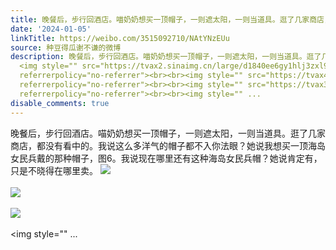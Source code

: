 ```yaml
---
title: 晚餐后，步行回酒店。喵奶奶想买一顶帽子，一则遮太阳，一则当道具。逛了几家商店，都没有看中的。我说这么多洋气的帽子都不入你法眼？她说我想买一顶海岛女民兵...
date: '2024-01-05'
linkTitle: https://weibo.com/3515092710/NAtYNzEUu
source: 种豆得瓜谢不谦的微博
description: 晚餐后，步行回酒店。喵奶奶想买一顶帽子，一则遮太阳，一则当道具。逛了几家商店，都没有看中的。我说这么多洋气的帽子都不入你法眼？她说我想买一顶海岛女民兵戴的那种帽子，图6。我说现在哪里还有这种海岛女民兵帽？她说肯定有，只是不晓得在哪里卖。
  <img style="" src="https://tvax2.sinaimg.cn/large/d1840ee6gy1hlj3zxl9p8j22eo37kx6q.jpg"
  referrerpolicy="no-referrer"><br><br><img style="" src="https://tvax4.sinaimg.cn/large/d1840ee6gy1hlj402on6xj20u01jctin.jpg"
  referrerpolicy="no-referrer"><br><br><img style="" src="https://tvax3.sinaimg.cn/large/d1840ee6gy1hlj405bt8xj22bc334e83.jpg"
  referrerpolicy="no-referrer"><br><br><img style="" ...
disable_comments: true
---
```

晚餐后，步行回酒店。喵奶奶想买一顶帽子，一则遮太阳，一则当道具。逛了几家商店，都没有看中的。我说这么多洋气的帽子都不入你法眼？她说我想买一顶海岛女民兵戴的那种帽子，图6。我说现在哪里还有这种海岛女民兵帽？她说肯定有，只是不晓得在哪里卖。 <img style="" src="https://tvax2.sinaimg.cn/large/d1840ee6gy1hlj3zxl9p8j22eo37kx6q.jpg" referrerpolicy="no-referrer"><br><br><img style="" src="https://tvax4.sinaimg.cn/large/d1840ee6gy1hlj402on6xj20u01jctin.jpg" referrerpolicy="no-referrer"><br><br><img style="" src="https://tvax3.sinaimg.cn/large/d1840ee6gy1hlj405bt8xj22bc334e83.jpg" referrerpolicy="no-referrer"><br><br><img style="" ...